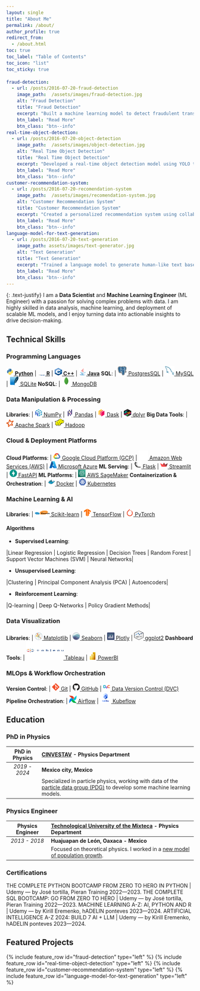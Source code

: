 ```yaml
---
layout: single
title: "About Me"
permalink: /about/
author_profile: true
redirect_from:
  - /about.html
toc: true
toc_label: "Table of Contents"
toc_icon: "list"
toc_sticky: true

fraud-detection:
  - url: /posts/2016-07-20-fraud-detection
    image_path:  /assets/images/fraud-detection.jpg
    alt: "Fraud Detection"
    title: "Fraud Detection"
    excerpt: "Built a machine learning model to detect fraudulent transactions with high accuracy, leveraging ensemble methods like Random Forest and Gradient Boosting."
    btn_label: "Read More"
    btn_class: "btn--info"
real-time-object-detection:
  - url: /posts/2016-07-20-object-detection
    image_path:  /assets/images/object-detection.jpg
    alt: "Real Time Object Detection"
    title: "Real Time Object Detection"
    excerpt: "Developed a real-time object detection model using YOLO to identify and classify objects in video streams, optimized for high-speed processing."
    btn_label: "Read More"
    btn_class: "btn--info"
customer-recommendation-system:
  - url: /posts/2016-07-20-recomendation-system
    image_path:  /assets/images/recomendation-system.jpg
    alt: "Customer Recommendation System"
    title: "Customer Recommendation System"
    excerpt: "Created a personalized recommendation system using collaborative filtering to enhance customer engagement for e-commerce."
    btn_label: "Read More"
    btn_class: "btn--info"
language-model-for-text-generation:
  - url: /posts/2016-07-20-text-generation
    image_path: assets/images/text-generator.jpg
    alt: "Text Generation"
    title: "Text Generation"
    excerpt: "Trained a language model to generate human-like text based on input prompts, showcasing advanced NLP capabilities."
    btn_label: "Read More"
    btn_class: "btn--info"
---
```

{: .text-justify}
I am a **Data Scientist** and **Machine Learning Engineer** (ML Engineer) with a passion for solving complex problems with data. I am highly skilled in data analysis, machine learning, and deployment of scalable ML models, and I enjoy turning data into actionable insights to drive decision-making.

## <i class="fa fa-cog" aria-hidden="true"></i> Technical Skills

### Programming Languages

**[<img src="/assets/images/Python.svg" alt="Python" width=20 height=20> Python](https://www.python.org)** | **[<img src="/assets/images/R.svg" alt="R" width=20 height=2> R](https://www.r-project.org)** | **[<img src="/assets/images/cpp_logo.svg" alt="c_pp" width=20 height=20> C++](https://learn.microsoft.com/en-us/cpp/)** | **[<img src="/assets/images/Java.svg" alt="Java" width=20 height=20> Java](https://www.java.com/)** 
**<i class="fa-solid fa-database"></i> SQL**: | [<img src="/assets/images/PostgresSQL.svg" alt="PostgresSQL" width=25 height=25> PostgresSQL](https://www.postgresql.org) | [<img src="/assets/images/MySQL.svg" alt="MySQL" width=25 height=25> MySQL](https://www.mysql.com) | [<img src="/assets/images/SQLite.svg" alt="SQLite" width=25 height=25> SQLite](https://www.sqlite.org) 
**<i class="fa fa-table" aria-hidden="true"></i> NoSQL**: | [<img src="/assets/images/MongoDB.svg" alt="MongoDB" width=25 height=25> MongoDB](http://www.mongodb.org) 


<!-- # | Cassandra | SQL Server -->

### Data Manipulation & Processing

**Libraries**: | [<img src="/assets/images/NumPy.svg" alt="NumPy" width=20 height=20> NumPy](https://numpy.org) | [<img src="/assets/images/Pandas.svg" alt="Pandas" width=20 height=20> Pandas](https://pandas.pydata.org) | [<img src="/assets/images/dask-seeklogo.svg" alt="Dask" width=20 height=20> Dask](https://www.dask.org) | [<img src="/assets/images/dbplyr.svg" alt="dplyr" width=20 height=20> dplyr](https://dplyr.tidyverse.org)
**Big Data Tools**: | [<img src="/assets/images/Apache Spark.svg" alt="Apache Spark" width=20 height=20> Apache Spark](https://spark.apache.org) | [<img src="/assets/images/Apache Hadoop.svg" alt="Apache Hadoop" width=25 height=25> Hadoop](https://hadoop.apache.org)

### Cloud & Deployment Platforms

**Cloud Platforms**: | [<img src="/assets/images/Google Cloud.svg" alt="Google Cloud Platform" width=20 height=20> Google Cloud Platform (GCP)](https://cloud.google.com) | [<img src="/assets/images/AWS.svg" alt="AWS" width=25 height=25> Amazon Web Services (AWS)](https://aws.amazon.com) | [<img src="/assets/images/Azure.svg" alt="Microsoft Azure" width=20 height=20> Microsoft Azure](https://azure.microsoft.com/) 
**ML Serving**: | [<img src="/assets/images/Flask.svg" alt="Flask" width=20 height=20> Flask](https://flask.palletsprojects.com/en/stable/)  | [<img src="/assets/images/Streamlit.svg" alt="Streamlit" width=20 height=20> Streamlit](https://streamlit.io) | [<img src="/assets/images/FastAPI.svg" alt="FastAPI" width=20 height=20> FastAPI](https://fastapi.tiangolo.com)
**ML Platforms**: | [<img src="/assets/images/SageMaker.svg" alt="AWS SageMaker" width=20 height=20> AWS SageMaker](https://aws.amazon.com/es/sagemaker/) 
**Containerization & Orchestration**: | [<img src="/assets/images/Docker.svg" alt="Docker" width=20 height=20> Docker](https://www.docker.com) | [<img src="/assets/images/Kubernetes.svg" alt="Kubernetes" width=20 height=20> Kubernetes](https://kubernetes.io)

<!-- # **ML Serving** | TensorFlow Serving
 **ML Platforms**: | Google Cloud AI-->

### Machine Learning & AI

**Libraries**: | [<img src="/assets/images/scikit-learn.svg" alt="Scikit-learn" width=40 height=20> Scikit-learn](https://scikit-learn.org/) | [<img src="/assets/images/TensorFlow.svg" alt="Tensor-Flow" width=20 height=20> TensorFlow](https://www.tensorflow.org/) | [<img src="/assets/images/PyTorch.svg" alt="PyTorch" width=20 height=20> PyTorch](https://pytorch.org/)

#### Algorithms

- **Supervised Learning**:

|Linear Regression | Logistic Regression | Decision Trees | Random Forest | Support Vector Machines (SVM) | Neural Networks|

- **Unsupervised Learning**:

|Clustering | Principal Component Analysis (PCA) | Autoencoders|

- **Reinforcement Learning**:

|Q-learning | Deep Q-Networks | Policy Gradient Methods|

### Data Visualization

**Libraries**: | [<img src="/assets/images/Matplotlib.svg" alt="Matplotlib" width=20 height=20> Matplotlib](https://matplotlib.org) | [<img src="/assets/images/Seaborn.svg" alt="Seaborn" width=20 height=20> Seaborn](https://seaborn.pydata.org) | [<img src="/assets/images/Ploty.svg" alt="Plotly" width=20 height=20> Plotly](https://plotly.com) | [<img src="/assets/images/ggplot2.svg" alt="ggplot2" width=25 height=25> ggplot2](https://ggplot2.tidyverse.org)
**Dashboard Tools**: | [<img src="/assets/images/tableau-svgrepo-com.svg" alt="Tableau" width=100 height=50> Tableau](https://www.tableau.com/) | [<img src="/assets/images/Power_BI.svg" alt="PowerBI" width=20 height=20> PowerBI](https://www.microsoft.com/en-us/power-platform/products/power-bi)

### MLOps & Workflow Orchestration

**Version Control**: | [<img src="/assets/images/Git.svg" alt="Git" width=20 height=20> Git](https://git-scm.com) | [<img src="/assets/images/GitHub.svg" alt="GitHub" width=20 height=20> GitHub](https://github.com) | [<img src="/assets/images/dvc-svgrepo-com.svg" alt="Data Version Control (DVC)" width=20 height=20> Data Version Control (DVC)](https://dvc.org)
**Pipeline Orchestration**: | [<img src="/assets/images/Apache Airflow.svg" alt="Airflow" width=20 height=20> Airflow](https://airflow.apache.org) | [<img src="/assets/images/kubeflow-seeklogo.svg" alt="Kubeflow" width=30 height=30> Kubeflow](https://www.kubeflow.org)

<!-- ## <i class="fa fa-bar-chart" aria-hidden="true"></i> Mathematical & Statistical Knowledge

- **Statistics**: Probability distributions, statistical inference, hypothesis testing, regression analysis
- **Mathematics**: Multivariate calculus, linear algebra, optimization techniques -->

## <i class="fa fa-graduation-cap" aria-hidden="true"></i> Education

### PhD in Physics

|**PhD in Physics** | [**CINVESTAV**](https://www.cinvestav.mx) - Physics Department|
|:---:|:---| 
|*2019 - 2024* | **Mexico city, Mexico**|
| |Specialized in particle physics, working with data of the [particle data group (PDG)](https://pdg.lbl.gov) to develop some machine learning models.|

### Physics Engineer

|**Physics Engineer** | [**Technological University of the Mixteca**](https://www.utm.mx) - Physics Department|
|:---:|:---| 
|*2013 - 2018* | **Huajuapan de León, Oaxaca - Mexico**|
| |Focused on theoretical physics. I worked in a [new model of population growth](http://jupiter.utm.mx/~bibliote/resultados2_se.php?rconsulta=datos&folio=13809&cadenal=Vermas&viene=0&stp=3&vp=0&tarch=1).|

### Certifications

THE COMPLETE PYTHON BOOTCAMP FROM ZERO TO HERO IN PYTHON | Udemy — by José tortilla, Pieran Training 2022—2023.
THE COMPLETE SQL BOOTCAMP: GO FROM ZERO TO HERO | Udemy — by José tortilla, Pieran Training 2022—2023.
MACHINE LEARNING A-Z: AI, PYTHON AND R | Udemy — by Kirill Eremenko, hADELIN ponteves 2023—2024.
ARTIFICIAL INTELLIGENCE A-Z 2024: BUILD 7 AI + LLM | Udemy — by Kirill Eremenko, hADELIN ponteves 2023—2024.

## <i class="fas fa-project-diagram"></i> Featured Projects

{% include feature_row id="fraud-detection" type="left" %}
{% include feature_row id="real-time-object-detection" type="left" %}
{% include feature_row id="customer-recommendation-system" type="left" %}
{% include feature_row id="language-model-for-text-generation" type="left" %}



<!-- 
### Customer Segmentation for E-commerce
Applied clustering techniques to segment customers, enhancing targeted marketing strategies. This project involved **K-means Clustering** and **Principal Component Analysis (PCA)** for dimensionality reduction.

### Time Series Forecasting for Sales Data
Implemented a forecasting model using **ARIMA** and **LSTM** networks to predict sales and optimize inventory management. -->